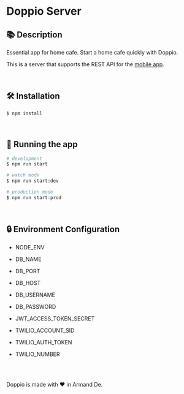 # Doppio Server

## 📚 Description

Essential app for home cafe. Start a home cafe quickly with Doppio.

This is a server that supports the REST API for the [mobile app](https://github.com/Armand-De/MobileApp).

<br/>

## 🛠️ Installation

```bash
$ npm install
```

<br/>

## 🚀 Running the app

```bash
# development
$ npm run start

# watch mode
$ npm run start:dev

# production mode
$ npm run start:prod
```

<br/>

## 🔒 Environment Configuration


- NODE_ENV


- DB_NAME
- DB_PORT
- DB_HOST
- DB_USERNAME
- DB_PASSWORD


- JWT_ACCESS_TOKEN_SECRET


- TWILIO_ACCOUNT_SID
- TWILIO_AUTH_TOKEN
- TWILIO_NUMBER


<br/><br/>

Doppio is made with ❤ in Armand De.
